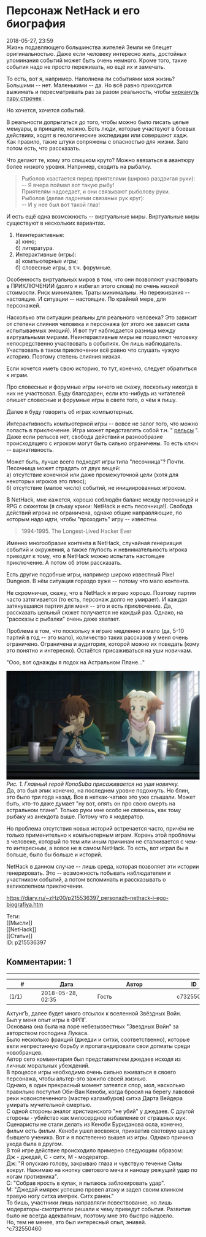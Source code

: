 Персонаж NetHack и его биография
================================

  
2018-05-27, 23:59  
 Жизнь подавляющего большинства жителей Земли не блещет оригинальностью. Даже если человеку интересно жить, достойных упоминания событий может быть очень немного. Кроме того, такие события надо не просто переживать, но ещё их и замечать.   
   
 То есть, вот я, например. Наполнена ли событиями моя жизнь? Большими -- нет. Маленькими -- да. Но всё равно приходится выжимать и пересматривать раз за разом реальность, чтобы  [чиркануть пару строчек](Семь%20хороших%20дней.%20День%20никакой.)  .   
   
 Но хочется, хочется событий.   
   
 В реальности допрыгаться до того, чтобы можно было писать целые мемуары, в принципе, можно. Есть люди, которые участвуют в боевых действиях, ходят в геологические экспедиции или совершают хадж. Как правило, такие штуки сопряжены с опасностью для жизни. Зато потом есть, что рассказать.   
   
 Что делают те, кому это слишком круто? Можно ввязаться в авантюру более низкого уровня. Например, сходить на рыбалку.   
   
 
>  Рыболов хвастается перед приятелями (широко раздвигая руки):   
>  -- Я вчера поймал вот такую рыбу!   
>  Приятелям надоедает, и они связывают рыболову руки.   
>  Рыболов (делая ладонями связаных рук круг):   
>  -- И у нее был вот такой глаз! 

   
 И есть ещё одна возможность -- виртуальные миры. Виртуальные миры существуют в нескольких вариантах.   
   
 1. Неинтерактивные:   
 а) кино;   
 б) литература.   
 2. Интерактивные (игры):   
 а) компьютерные игры;   
 б) словесные игры, в т.ч. форумные.   
   
 Особенность виртуальных миров в том, что они позволяют участвовать в ПРИКЛЮЧЕНИИ (долго я избегал этого слова) по очень низкой стоимости. Риск минимален. Траты минимальны. Но переживания -- настоящие. И ситуации -- настоящие. По крайней мере, для персонажей.   
   
 Насколько эти ситуации реальны для реального человека? Это зависит от степени слияния человека и персонажа (от этого же зависит сила испытываемых эмоций). И вот тут наблюдается разница между виртуальными мирами. Неинтерактивные миры не позволяют человеку непосредственно участвовать в событиях. Он лишь наблюдатель. Участвовать в таком приключении всё равно что слушать чужую историю. Поэтому степень слияния низкая.   
   
 Если хочется иметь свою историю, то тут, конечно, следует обратиться к играм.   
   
 Про словесные и форумные игры ничего не скажу, поскольку никогда в них не участвовал. Буду благодарен, если кто-нибудь из читателей опишет словесные и форумные игры в свете того, о чём я пишу.   
   
 Далее я буду говорить об играх компьютерных.   
   
 Интерактивность компьютерной игры -- вовсе не залог того, что можно попасть в приключение. Игра может представлять собой т.н. "  [рельсы](http://ru.rpg.wikia.com/wiki/%D0%A0%D0%B5%D0%BB%D1%8C%D1%81%D1%8B)  ". Даже если рельсов нет, свобода действий и разнообразие происходящего с игроком могут быть сильно ограничены. То есть ключ -- вариативность.   
   
 Может быть, лучше всего подходят игры типа "песочница"? Почти. Песочница может страдать от двух вещей:   
 а) отсутствие конечной или даже промежуточной цели (хотя для некоторых игроков это плюс);   
 б) отсутствие (малое число) событий, не инициированных игроком.   
   
 В NetHack, мне кажется, хорошо соблюдён баланс между песочницей и RPG с сюжетом (я слышу крики: NetHack и есть песочница!). Свобода действий игрока не ограничена, однако общие направляющие, по которым надо идти, чтобы "проходить" игру -- известны.   
   
 
>  1994-1995. The Longest-Lived Hacker Ever 

   
 Именно многообразие контента в NetHack, случайная генериация событий и окружения, а также глупость и невнимательность игрока приводят к тому, что в NetHack можно испытать настоящее приключение. А потом об этом рассказать.   
   
 Есть другие подобные игры, например широко известный Pixel Dungeon. В нём ситуация гораздо хуже -- потому что мало контента.   
   
 Не скромничая, скажу, что в NetHack я играю хорошо. Поэтому партия часто затягивается (то есть, персонаж долго не умирает). И каждая затянувшаяся партия для меня -- это и есть приключение. Да, рассказать цельный сюжет получается не каждый раз. Однако, на "рассказы с рыбалки" очень даже хватает.   
   
 Проблема в том, что поскольку я играю медленно и мало (да, 5-10 партий в год -- это мало), количество таких рассказов у меня очень ограничено. Ограничена и аудитория, которой можно их поведать (кому это понятно и интересно). Остаётся присаживаться на уши новичкам.   
   
 "Ооо, вот однажды я подох на Астральном Плане..."   
   
   [![](pics/TzTfroTl.jpg)](https://i.imgur.com/TzTfroT.jpg)    
  *Рис. 1. Главный герой KonoSuba присаживается на уши новичку.*     
 Да, это был эпик конечно, на последнем уровне подохнуть. Но блин, это было три года назад. Все в нетхак-чатике это уже слышали. Может быть, кто-то даже думает "ну вот, опять он про свою смерть на астральном плане". Только руки мне особо не свяжешь, как тому рыбаку из анекдота выше.  Потому что я модератор.    
   
 Но проблема отсутствия новых историй встречается часто, причём не только применительно к компьютерным играм. Корень этой проблемы в человеке, который по тем или иным причинам не сталкивается с чем-то интересным, а вовсе не в самом NetHack. То есть, вот играл бы я больше, было бы больше и историй.   
   
 NetHack в данном случае -- лишь среда, которая позволяет эти истории генерировать. Это -- возможность побывать наблюдателем и участником событий, а потом вспоминать и рассказывать о великолепном приключении.   
  
<https://diary.ru/~zHz00/p215536397_personazh-nethack-i-ego-biografiya.htm>  
  
Теги:  
[[Мысли]]  
[[NetHack]]  
[[Статьи]]  
ID: p215536397  


Комментарии: 1
--------------

  


---



|         #         |              Дата              |                     Автор                     |           ID           |
| --- | --- | --- | --- |
| (1/1) | 2018-05-28, 02:35 | Гость | c732550460 |

  
 АхтунгЪ, далее будет много отсылок к вселенной Звёздных Войн.   
 Был у меня опыт игры в ФРПГ.   
 Основана она была на лоре небезызвестных "Звездных Войн" за авторством господина Лукаса.   
 Было несколько фракций (джедаи и ситхи, соответственно), которые вели непрестанную борьбу и пропагандировали свои догматы среди новобранцев.   
 Автор сего комментария был представителем джедаев исходя из личных моральных убеждений.   
 В процессе игры необходимо очень сильно вживаться в своего персонажа, чтобы альтер-эго зажило своей жизнью.   
 Однако, в один прекрасный момент затеялся спор, мол, насколько правильно поступил Оби-Ван Кеноби, когда бросил на берегу лавовой реки новоиспеченного (мастер каламбуров) ситха Дарта Вейдера умирать мучительной смертью.   
 С одной стороны аналог христианского "не убий" у джедаев. С другой стороны - убийство как милосердное избавление от страшных мук. Сценаристы не стали делать из Кеноби Буриданова осла, конечно, фильм есть фильм. Кеноби ушел восвояси, прихватив световую шашку бывшего ученика. Вот и я постепенно вышел из игры. Однако причина ухода была в другом.   
 В той игре действие происходило примерно следующим образом:   
 Дж - джедай, С - ситх, М - модератор.   
 Дж: "Я опускаю голову, закрываю глаза и чувствую течение Силы вокруг. Нажимаю на кнопку светового меча и наношу режущий удар по ногам противника".   
 С: "Собрав ярость в кулак, я пытаюсь заблокировать удар".   
 М: "Джедай имярек успешно провел атаку и задел своим клинком правую ногу ситха имярек. Ситх ранен."   
 То бишь, участники лишь направляли повествование, но лишь модераторы-смотрители решали к чему приведут события. Развитие было не всегда адекватным, поэтому мне это быстро надоело.   
 Но, тем не менее, это был интересный опыт, энивей.   
 ^c732550460